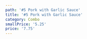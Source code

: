 ```yaml
---
path: '#5 Pork with Garlic Sauce'
title: '#5 Pork with Garlic Sauce'
category: Combo
smallPrice: '5.25'
price: '7.75'
---
```


